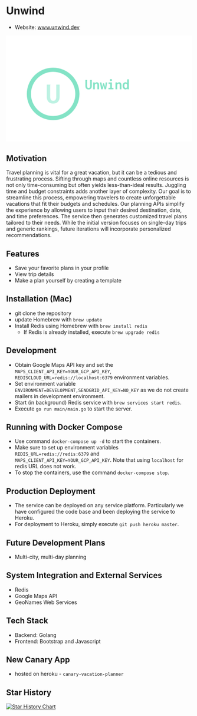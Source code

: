 # Unwind

+ Website: www.unwind.dev

![Unwind Logo](assets/public/logo.png)

## Motivation

Travel planning is vital for a great vacation, but it can be a tedious and frustrating process. Sifting through maps and
countless online resources is not only time-consuming but often yields less-than-ideal results. Juggling time and budget
constraints adds another layer of complexity. Our goal is to streamline this process, empowering travelers to create
unforgettable vacations that fit their budgets and schedules. Our planning APIs simplify the experience by allowing
users to input their desired destination, date, and time preferences. The service then generates customized travel plans
tailored to their needs. While the initial version focuses on single-day trips and generic rankings, future iterations
will incorporate personalized recommendations.

## Features

* Save your favorite plans in your profile
* View trip details
* Make a plan yourself by creating a template

## Installation (Mac)

* git clone the repository
* update Homebrew with `brew update`
* Install Redis using Homebrew with `brew install redis`
    * If Redis is already installed, execute `brew upgrade redis`

## Development

* Obtain Google Maps API key and set the `MAPS_CLIENT_API_KEY=YOUR_GCP_API_KEY`,
  `REDISCLOUD_URL=redis://localhost:6379` environment variables.
* Set environment variable `ENVIRONMENT=DEVELOPMENT,SENDGRID_API_KEY=NO_KEY` as we do not create mailers in development
  environment.
* Start (in background) Redis service with `brew services start redis`.
* Execute `go run main/main.go` to start the server.

## Running with Docker Compose

* Use command `docker-compose up -d` to start the containers.
* Make sure to set up environment variables `REDIS_URL=redis://redis:6379` and `MAPS_CLIENT_API_KEY=YOUR_GCP_API_KEY`.
  Note that using `localhost` for redis URL does not work.
* To stop the containers, use the command `docker-compose stop`.

## Production Deployment

* The service can be deployed on any service platform.
  Particularly we have configured the code base and been deploying the service to Heroku.
* For deployment to Heroku, simply execute `git push heroku master`.

## Future Development Plans

* Multi-city, multi-day planning

## System Integration and External Services

* Redis
* Google Maps API
* GeoNames Web Services

## Tech Stack

* Backend: Golang
* Frontend: Bootstrap and Javascript

## New Canary App
* hosted on heroku -  `canary-vacation-planner`

## Star History

[![Star History Chart](https://api.star-history.com/svg?repos=timwangmusic/Vacation-planner&type=Date)](https://star-history.com/#timwangmusic/Vacation-planner&Date)
